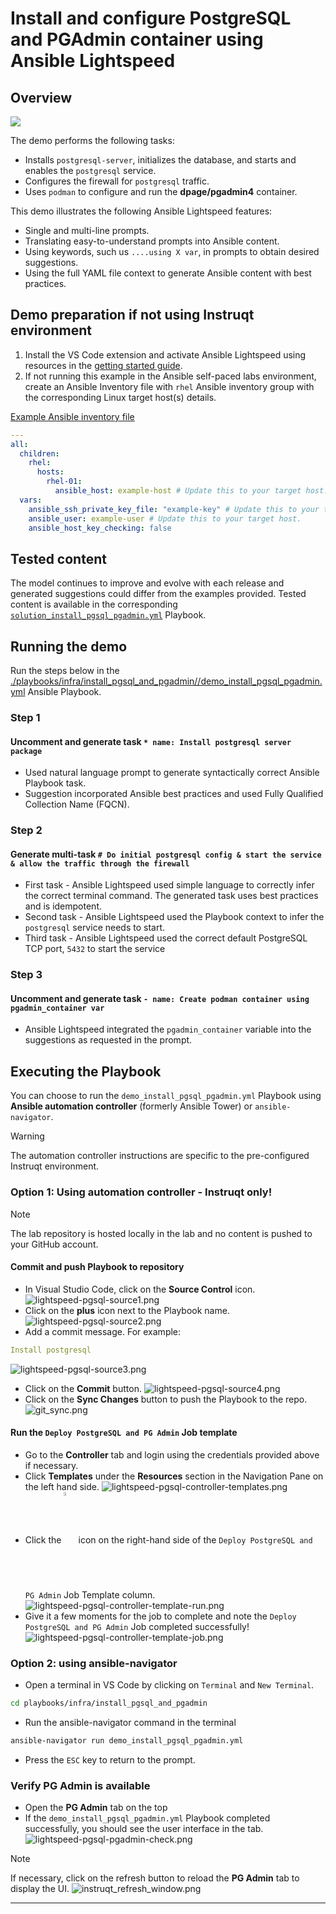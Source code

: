 # Install and configure PostgreSQL and PGAdmin container using Ansible Lightspeed

## Overview

![](../../../assets/img/lightspeed_install_pgsql_pgadmin.gif)

The demo performs the following tasks:

- Installs `postgresql-server`, initializes the database, and starts and enables the `postgresql` service.
- Configures the firewall for `postgresql` traffic.
- Uses `podman` to configure and run the **dpage/pgadmin4** container.

This demo illustrates the following Ansible Lightspeed features:

* Single and multi-line prompts.
* Translating easy-to-understand prompts into Ansible content.
* Using keywords, such us `....using X var`, in prompts to obtain desired suggestions.
* Using the full YAML file context to generate Ansible content with best practices.

## Demo preparation if not using Instruqt environment

1. Install the VS Code extension and activate Ansible Lightspeed using resources in the [getting started guide](../../../getting_started.md).
2. If not running this example in the Ansible self-paced labs environment, create an Ansible Inventory file with `rhel` Ansible inventory group with the corresponding Linux target host(s) details.

[Example Ansible inventory file](./inventory/inventory.yml)

```yaml
---
all:
  children:
    rhel:
      hosts:
        rhel-01:
          ansible_host: example-host # Update this to your target host.
  vars:
    ansible_ssh_private_key_file: "example-key" # Update this to your target host.
    ansible_user: example-user # Update this to your target host.
    ansible_host_key_checking: false
```

## Tested content

The model continues to improve and evolve with each release and generated suggestions could differ from the examples provided. Tested content is available in the corresponding [`solution_install_pgsql_pgadmin.yml`](./solution_install_pgsql_pgadmin.yml) Playbook.

## Running the demo

Run the steps below in the [./playbooks/infra/install_pgsql_and_pgadmin//demo_install_pgsql_pgadmin.yml](./demo_install_pgsql_pgadmin.yml) Ansible Playbook.

### Step 1

#### Uncomment and generate task `* name: Install postgresql server package`

- Used natural language prompt to generate syntactically correct Ansible Playbook task.
- Suggestion incorporated Ansible best practices and used Fully Qualified Collection Name (FQCN).

### Step 2

#### Generate multi-task `# Do initial postgresql config & start the service & allow the traffic through the firewall`

- First task - Ansible Lightspeed used simple language to correctly infer the correct terminal command. The generated task uses best practices and is idempotent.
- Second task - Ansible Lightspeed used the Playbook context to infer the `postgresql` service needs to start.
- Third task - Ansible Lightspeed used the correct default PostgreSQL TCP port, `5432` to start the service

### Step 3

#### Uncomment and generate task `- name: Create podman container using pgadmin_container var`

- Ansible Lightspeed integrated the `pgadmin_container` variable into the suggestions as requested in the prompt.

## Executing the Playbook

You can choose to run the `demo_install_pgsql_pgadmin.yml` Playbook using **Ansible automation controller** (formerly Ansible Tower) or  `ansible-navigator`.

> [!WARNING]
> The automation controller instructions are specific to the pre-configured Instruqt environment.

### **Option 1: Using automation controller - Instruqt only!**

> [!NOTE]
>The lab repository is hosted locally in the lab and no content is pushed to your GitHub account.

#### Commit and push Playbook to repository

- In Visual Studio Code, click on the **Source Control** icon.
![lightspeed-pgsql-source1.png](../../../assets/img/lightspeed-pgsql-source1.png)
- Click on the **plus** icon next to the Playbook name.
![lightspeed-pgsql-source2.png](../../../assets/img/lightspeed-pgsql-source2.png)
- Add a commit message. For example:

```yaml
Install postgresql
```

![lightspeed-pgsql-source3.png](../../../assets/img/lightspeed-pgsql-source3.png)

- Click on the **Commit** button.
![lightspeed-pgsql-source4.png](../../../assets/img/lightspeed-pgsql-source4.png)
- Click on the **Sync Changes** button to push the Playbook to the repo.
![git_sync.png](../../../assets/img/git_sync.png)

#### Run the `Deploy PostgreSQL and PG Admin` Job template

- Go to the **Controller** tab and login using the credentials provided above if necessary.
- Click **Templates** under the **Resources** section in the Navigation Pane on the left hand side.
![lightspeed-pgsql-controller-templates.png](../../../assets/img/lightspeed-pgsql-controller-templates.png)
- Click the <img src="https://github.com/IPvSean/pictures_for_github/blob/master/launch_job.png?raw=true" style="width:4%; display:inline-block; vertical-align: middle;" /> icon on the right-hand side of the `Deploy PostgreSQL and PG Admin` Job Template column.
![lightspeed-pgsql-controller-template-run.png](../../../assets/img/lightspeed-pgsql-controller-template-run.png)
- Give it a few moments for the job to complete and note the `Deploy PostgreSQL and PG Admin` Job completed successfully!
![lightspeed-pgsql-controller-template-job.png](../../../assets/img/lightspeed-pgsql-controller-template-job.png)

### **Option 2: using ansible-navigator**

- Open a terminal in VS Code by clicking on `Terminal` and `New Terminal`.

```bash
cd playbooks/infra/install_pgsql_and_pgadmin
```

- Run the ansible-navigator command in the terminal

```bash
ansible-navigator run demo_install_pgsql_pgadmin.yml
```

- Press the `ESC` key to return to the prompt.

### Verify PG Admin is available

- Open the **PG Admin** tab on the top
- If the `demo_install_pgsql_pgadmin.yml` Playbook completed successfully, you should see the user interface in the tab.
![lightspeed-pgsql-pgadmin-check.png](../../../assets/img/lightspeed-pgsql-pgadmin-check.png)

> [!NOTE]
> If necessary, click on the refresh button to reload the **PG Admin** tab to display the UI.
>![instruqt_refresh_window.png](../../../assets/img/instruqt_refresh_window.png)

---
